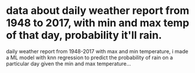 # data about daily weather report from 1948 to 2017, with min and max temp of that day, probability it'll rain.

daily weather report from 1948-2017 with max and min temperature, i made a ML model with knn regression to predict the probability of rain on a particular day given the min and max temperature...
